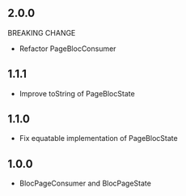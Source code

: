 ## 2.0.0

BREAKING CHANGE

- Refactor PageBlocConsumer

## 1.1.1

- Improve toString of PageBlocState

## 1.1.0

- Fix equatable implementation of PageBlocState

## 1.0.0

- BlocPageConsumer and BlocPageState
